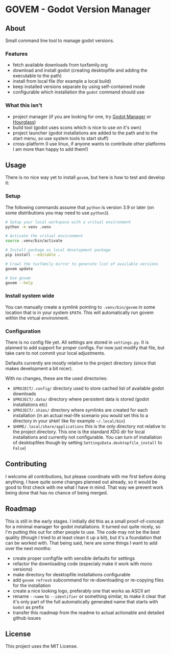 # GOVEM - Godot Version Manager

## About
Small command line tool to manage godot versions.

### Features
- fetch available downloads from tuxfamily.org
- download and install godot (creating desktopfile and adding the executable to the path)
- install from local file (for example a local build)
- keep installed versions separate by using self-contained mode
- configurable which installation the `godot` command should use


### What this isn't
- project manager (if you are looking for one, try
  [Godot Manager](https://github.com/eumario/godot-manager)
  or [Hourglass](https://hourglass.jwestman.net/))
- build tool (godot uses scons which is nice to use on it's own)
- project launcher (godot installations are added to the path and to the start menu, so
  use system tools to start stuff)
- cross-platform (I use linux, if anyone wants to contribute other platforms I am more
  than happy to add them!)

## Usage
There is no nice way yet to install `govem`, but here is how to test and develop it:

### Setup
The following commands assume that `python` is version 3.9 or later (on some distributions
you may need to use `python3`).
```bash
# Setup your local workspace with a vritual environment
python -m venv .venv

# Activate the vritual environment
source .venv/bin/activate

# Install package as local development package
pip install --editable .

# Crawl the tuxfamily mirror to generate list of available versions
govem update

# Use govem
govem --help
```

### Install system wide
You can manually create a symlink pointing to `.venv/bin/govem` in some location that is
in your system `$PATH`. This will automatically run govem within the virtual environment.

### Configuration
There is no config file yet. All settings are stored in `settings.py`. It is planned
to add support for proper configs. For now just modify that file, but take care to
not commit your local adjustments.

Defaults currently are mostly relative to the project directory (since that makes
development a bit nicer).

With no changes, these are the used directories:
- `$PROJECT/.config/` directory used to store cached list of available godot downloads
- `$PROJECT/.data/` directory where persistent data is stored (godot installations etc)
- `$PROJECT/.shims/` directory where symlinks are created for each installation (in an
  actual real-life scenario you would set this to a directory in your `$PAHT` like for
  example `~/.local/bin`)
- `$HOME/.local/share/applications` this is the only directory not relative to the
  project directory. This one is the standard XDG dir for local installations and
  currently not configurable. You can turn of installation of desktopfiles though by
  setting `SettingsData.desktopfile_install` to `False`)

## Contributing
I welcome all contributions, but please coordinate with me first before doing anything.
I have quite some changes planned out already, so it would be good to first check with
me what I have in mind. That way we prevent work being done that has no chance of being
merged.

## Roadmap
This is still in the early stages. I initially did this as a small proof-of-concept for
a minimal manager for godot installations. It turned out quite nicely, so I'm putting
this out for other people to use. The code may not be the best quality (though I tried
to at least clean it up a bit), but it's a foundation that can be worked with. That
being said, here are some things I want to add over the next months:
- create proper configfile with sensible defaults for settings
- refactor the downloading code (especialy make it work with mono versions)
- make directory for desktopfile installations configurable
- add `govem refresh` subcommand for re-downloading or re-copying files for the
  installation
- create a nice looking logo, preferably one that works as ASCII art
- rename `--name` to `--identifier` or something similar, to make it clear that it's
  only part of the full automatically generated name that starts with `Godot` as prefix
- transfer this roadmap from the readme to actual actionable and detailed github issues

## License
This project uses the MIT License.
